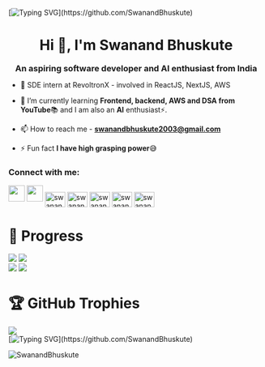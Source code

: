 [![Typing SVG](https://readme-typing-svg.herokuapp.com/?font=Righteous&color=FFA600&size=60&center=true&vCenter=true&width=900&height=100&lines=Hello+%F0%9F%91%8B+My+Name+is+Swanand.;👨‍💻Aspiring+Software+Engineer.;Feel+Free+to+Get+in+Touch.+%F0%9F%98%84;)](https://github.com/SwanandBhuskute)

<h1 align="center">Hi 👋, I'm Swanand Bhuskute</h1>  
<h3 align="center"  style="margin: 3px;">
<!--   <img alt="Coding" width="380" src="https://camo.githubusercontent.com/cae12fddd9d6982901d82580bdf321d81fb299141098ca1c2d4891870827bf17/68747470733a2f2f6d69726f2e6d656469756d2e636f6d2f6d61782f313336302f302a37513379765349765f7430696f4a2d5a2e676966"> -->
<!--   <br> -->
  An aspiring software developer and AI enthusiast from India
</h3>

- 💬 SDE intern at RevoltronX - involved in ReactJS, NextJS, AWS

- 🌱 I’m currently learning **Frontend, backend, AWS and DSA from YouTube**📚 and I am also an **AI** enthusiast⚡.

- 📫 How to reach me - **swanandbhuskute2003@gmail.com**

- ⚡ Fun fact **I have high grasping power**😅

<h3 align="left">Connect with me:</h3>
<p align="left">
<a href="https://twitter.com/bhuskuteswanand" target="blank"><img src="https://raw.githubusercontent.com/danielcranney/readme-generator/main/public/icons/socials/twitter.svg" width="32" height="32" /></a>
<a href="https://linkedin.com/in/swanand-bhuskute-9bb19221a" target="blank"><img src="https://raw.githubusercontent.com/danielcranney/readme-generator/main/public/icons/socials/linkedin.svg" width="32" height="32" /></a>
<!-- <a href="https://instagram.com/swanand_bhuskute" target="blank"><img src="https://raw.githubusercontent.com/danielcranney/readme-generator/main/public/icons/socials/instagram.svg" width="32" height="32" /></a> -->
<!-- <a href="https://discord.gg/948218767836602369" target="blank"><img src="https://raw.githubusercontent.com/danielcranney/readme-generator/main/public/icons/socials/discord.svg" width="32" height="32" /></a> -->
<a href="https://www.codechef.com/users/swanand_85" target="blank"><img align="center" src="https://cdn.jsdelivr.net/npm/simple-icons@3.1.0/icons/codechef.svg" alt="swanand_85" height="30" width="40" /></a>
<a href="https://www.hackerrank.com/swanand_85" target="blank"><img align="center" src="https://raw.githubusercontent.com/rahuldkjain/github-profile-readme-generator/master/src/images/icons/Social/hackerrank.svg" alt="swanand_85" height="30" width="40" /></a>
<a href="https://codeforces.com/profile/swanand_85" target="blank"><img align="center" src="https://raw.githubusercontent.com/rahuldkjain/github-profile-readme-generator/master/src/images/icons/Social/codeforces.svg" alt="swanand_85" height="30" width="40" /></a>
<a href="https://www.leetcode.com/swanand_85" target="blank"><img align="center" src="https://raw.githubusercontent.com/rahuldkjain/github-profile-readme-generator/master/src/images/icons/Social/leet-code.svg" alt="swanand_85" height="30" width="40" /></a>
<a href="https://auth.geeksforgeeks.org/user/swanandbhuskute2003" target="blank"><img align="center" src="https://raw.githubusercontent.com/rahuldkjain/github-profile-readme-generator/master/src/images/icons/Social/geeks-for-geeks.svg" alt="swanandbhuskute2003" height="30" width="40" /></a>
</p>

<!-- <h3 align="left">Languages and Tools:</h3>
<p align="left">
  <a href="https://getbootstrap.com" target="_blank" rel="noreferrer"> 
    <img src="https://raw.githubusercontent.com/devicons/devicon/master/icons/bootstrap/bootstrap-plain-wordmark.svg" alt="bootstrap" width="40" height="40"/>
  </a> 
  <a href="https://www.cprogramming.com/" target="_blank" rel="noreferrer">
    <img src="https://raw.githubusercontent.com/devicons/devicon/master/icons/c/c-original.svg" alt="c" width="40" height="40"/>
  </a> 
  <a href="https://www.w3schools.com/cpp/" target="_blank" rel="noreferrer"> 
    <img src="https://raw.githubusercontent.com/devicons/devicon/master/icons/cplusplus/cplusplus-original.svg" alt="cplusplus" width="40" height="40"/>
  </a>
  <a href="https://www.w3schools.com/css/" target="_blank" rel="noreferrer"> 
    <img src="https://raw.githubusercontent.com/devicons/devicon/master/icons/css3/css3-original-wordmark.svg" alt="css3" width="40" height="40"/>
  </a> 
  <a href="https://expressjs.com" target="_blank" rel="noreferrer">
    <img src="https://raw.githubusercontent.com/devicons/devicon/master/icons/express/express-original-wordmark.svg" alt="express" width="40" height="40"/>
  </a>
  <a href="https://www.w3.org/html/" target="_blank" rel="noreferrer"> 
    <img src="https://raw.githubusercontent.com/devicons/devicon/master/icons/html5/html5-original-wordmark.svg" alt="html5" width="40" height="40"/>
  </a>
  <br>
  <a href="https://www.java.com" target="_blank" rel="noreferrer">
    <img src="https://raw.githubusercontent.com/devicons/devicon/master/icons/java/java-original.svg" alt="java" width="40" height="40"/>
  </a> 
  <a href="https://developer.mozilla.org/en-US/docs/Web/JavaScript" target="_blank" rel="noreferrer"> <img src="https://raw.githubusercontent.com/devicons/devicon/master/icons/javascript/javascript-original.svg" alt="javascript" width="40" height="40"/> 
  </a>
  <a href="https://jestjs.io" target="_blank" rel="noreferrer"> 
    <img src="https://www.vectorlogo.zone/logos/jestjsio/jestjsio-icon.svg" alt="jest" width="40" height="40"/> </a> <a href="https://nodejs.org" target="_blank" rel="noreferrer"> 
      <img src="https://raw.githubusercontent.com/devicons/devicon/master/icons/nodejs/nodejs-original-wordmark.svg" alt="nodejs" width="40" height="40"/>
  </a>
  <a href="https://pandas.pydata.org/" target="_blank" rel="noreferrer">
    <img src="https://raw.githubusercontent.com/devicons/devicon/2ae2a900d2f041da66e950e4d48052658d850630/icons/pandas/pandas-original.svg" alt="pandas" width="40" height="40"/> 
  </a> 
  <a href="https://www.python.org" target="_blank" rel="noreferrer">
    <img src="https://raw.githubusercontent.com/devicons/devicon/master/icons/python/python-original.svg" alt="python" width="40" height="40"/>
  </a>
  <br>
  <a href="https://reactjs.org/" target="_blank" rel="noreferrer">
    <img src="https://raw.githubusercontent.com/devicons/devicon/master/icons/react/react-original-wordmark.svg" alt="react" width="40" height="40"/> 
  </a>
  <a href="https://nextjs.org/" target="_blank" rel="noreferrer">
    <img src="https://raw.githubusercontent.com/devicons/devicon/master/icons/nextjs/nextjs-original-wordmark.svg" alt="next" width="40" height="40"/> 
  </a>
  <a href="https://seaborn.pydata.org/" target="_blank" rel="noreferrer"> 
    <img src="https://seaborn.pydata.org/_images/logo-mark-lightbg.svg" alt="seaborn" width="40" height="40"/>
  </a> 
  <a href="https://www.typescriptlang.org/" target="_blank" rel="noreferrer"> 
    <img src="https://raw.githubusercontent.com/devicons/devicon/master/icons/typescript/typescript-original.svg" alt="typescript" width="40" height="40"/>
  </a>
  <a href="https://www.sublimetext.com/docs/index.html" target="_blank" rel="noreferrer"> 
    <img src="https://www.sublimehq.com/images/sublime_text.png" alt="sublimetext" width="40" height="40"/> 
  </a>
  <a href="https://code.visualstudio.com/docs" target="_blank" rel="noreferrer">
    <img src="https://cdn.jsdelivr.net/gh/devicons/devicon/icons/vscode/vscode-original.svg" alt="vscode" width="40" height="40"/> 
  </a> 
</p> -->

#  📝 Progress
![](https://github-readme-streak-stats.herokuapp.com/?user=SwanandBhuskute&theme=dark&hide_border=true)
![](https://github-readme-stats.vercel.app/api/top-langs/?username=SwanandBhuskute&theme=dark&hide_border=true&include_all_commits=true&count_private=true&layout=compact) <br />
![](https://github-profile-summary-cards.vercel.app/api/cards/profile-details?username=SwanandBhuskute&theme=default)
![](https://github-readme-stats.vercel.app/api?username=SwanandBhuskute&theme=dark&hide_border=true&include_all_commits=true&count_private=true)<br/>
  
#  🏆 GitHub Trophies
![](https://github-profile-trophy.vercel.app/?username=SwanandBhuskute&theme=radical&no-frame=true&no-bg=true&margin-w=4) <br />
[![Typing SVG](https://readme-typing-svg.herokuapp.com/?font=Righteous&color=FFA600&size=60&center=true&vCenter=true&width=900&height=100&lines=Thanks+For+Visiting+My+Profile!!.;Visit+Again!...)](https://github.com/SwanandBhuskute)

<p align="left"><img src="https://komarev.com/ghpvc/?username=SwanandBhuskute" alt="SwanandBhuskute"/></p>

